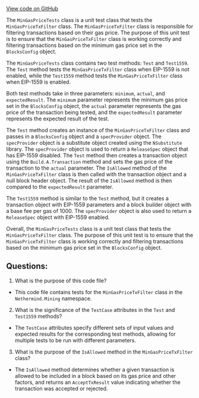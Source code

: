 [View code on GitHub](https://github.com/nethermindeth/nethermind/Nethermind.Mining.Test/MinGasPriceTests.cs)

The `MinGasPriceTests` class is a unit test class that tests the `MinGasPriceTxFilter` class. The `MinGasPriceTxFilter` class is responsible for filtering transactions based on their gas price. The purpose of this unit test is to ensure that the `MinGasPriceTxFilter` class is working correctly and filtering transactions based on the minimum gas price set in the `BlocksConfig` object.

The `MinGasPriceTests` class contains two test methods: `Test` and `Test1559`. The `Test` method tests the `MinGasPriceTxFilter` class when EIP-1559 is not enabled, while the `Test1559` method tests the `MinGasPriceTxFilter` class when EIP-1559 is enabled.

Both test methods take in three parameters: `minimum`, `actual`, and `expectedResult`. The `minimum` parameter represents the minimum gas price set in the `BlocksConfig` object, the `actual` parameter represents the gas price of the transaction being tested, and the `expectedResult` parameter represents the expected result of the test.

The `Test` method creates an instance of the `MinGasPriceTxFilter` class and passes in a `BlocksConfig` object and a `specProvider` object. The `specProvider` object is a substitute object created using the `NSubstitute` library. The `specProvider` object is used to return a `ReleaseSpec` object that has EIP-1559 disabled. The `Test` method then creates a transaction object using the `Build.A.Transaction` method and sets the gas price of the transaction to the `actual` parameter. The `IsAllowed` method of the `MinGasPriceTxFilter` class is then called with the transaction object and a null block header object. The result of the `IsAllowed` method is then compared to the `expectedResult` parameter.

The `Test1559` method is similar to the `Test` method, but it creates a transaction object with EIP-1559 parameters and a block builder object with a base fee per gas of 1000. The `specProvider` object is also used to return a `ReleaseSpec` object with EIP-1559 enabled.

Overall, the `MinGasPriceTests` class is a unit test class that tests the `MinGasPriceTxFilter` class. The purpose of this unit test is to ensure that the `MinGasPriceTxFilter` class is working correctly and filtering transactions based on the minimum gas price set in the `BlocksConfig` object.
## Questions: 
 1. What is the purpose of this code file?
- This code file contains tests for the `MinGasPriceTxFilter` class in the `Nethermind.Mining` namespace.

2. What is the significance of the `TestCase` attributes in the `Test` and `Test1559` methods?
- The `TestCase` attributes specify different sets of input values and expected results for the corresponding test methods, allowing for multiple tests to be run with different parameters.

3. What is the purpose of the `IsAllowed` method in the `MinGasPriceTxFilter` class?
- The `IsAllowed` method determines whether a given transaction is allowed to be included in a block based on its gas price and other factors, and returns an `AcceptTxResult` value indicating whether the transaction was accepted or rejected.